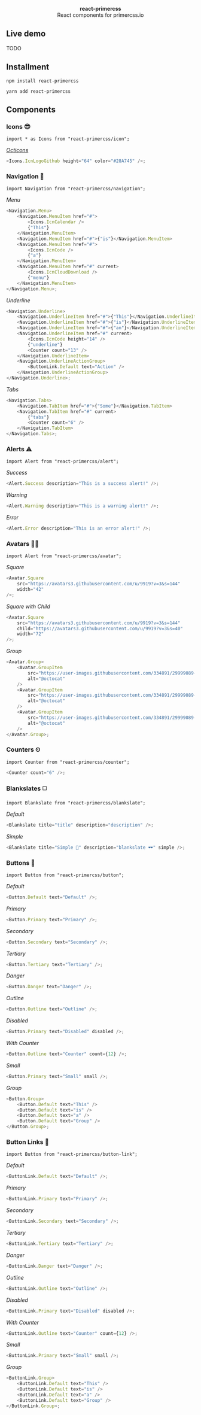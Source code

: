 <p align="center">
<b>react-primercss</b><br/>
React components for primercss.io
</p>

## Live demo

TODO

## Installment

```
npm install react-primercss
```

```
yarn add react-primercss
```

## Components

### Icons 😎

`import * as Icons from "react-primercss/icon";`

_[Octicons](https://octicons.github.com/)_

```js
<Icons.IcnLogoGithub height="64" color="#28A745" />;
```

### Navigation 🔮

`import Navigation from "react-primercss/navigation";`

_Menu_

```js
<Navigation.Menu>
    <Navigation.MenuItem href="#">
        <Icons.IcnCalendar />
        {"This"}
    </Navigation.MenuItem>
    <Navigation.MenuItem href="#">{"is"}</Navigation.MenuItem>
    <Navigation.MenuItem href="#">
        <Icons.IcnCode />
        {"a"}
    </Navigation.MenuItem>
    <Navigation.MenuItem href="#" current>
        <Icons.IcnCloudDownload />
        {"menu"}
    </Navigation.MenuItem>
</Navigation.Menu>;
```

_Underline_

```js
<Navigation.Underline>
    <Navigation.UnderlineItem href="#">{"This"}</Navigation.UnderlineItem>
    <Navigation.UnderlineItem href="#">{"is"}</Navigation.UnderlineItem>
    <Navigation.UnderlineItem href="#">{"an"}</Navigation.UnderlineItem>
    <Navigation.UnderlineItem href="#" current>
        <Icons.IcnCode height="14" />
        {"underline"}
        <Counter count="13" />
    </Navigation.UnderlineItem>
    <Navigation.UnderlineActionGroup>
        <ButtonLink.Default text="Action" />
    </Navigation.UnderlineActionGroup>
</Navigation.Underline>;
```

_Tabs_

```js
<Navigation.Tabs>
    <Navigation.TabItem href="#">{"Some"}</Navigation.TabItem>
    <Navigation.TabItem href="#" current>
        {"tabs"}
        <Counter count="6" />
    </Navigation.TabItem>
</Navigation.Tabs>;
```

### Alerts ⚠️

`import Alert from "react-primercss/alert";`

_Success_

```js
<Alert.Success description="This is a success alert!" />;
```

_Warning_

```js
<Alert.Warning description="This is a warning alert!" />;
```

_Error_

```js
<Alert.Error description="This is an error alert!" />;
```

### Avatars 🙋🏻

`import Alert from "react-primercss/avatar";`

_Square_

```js
<Avatar.Square
    src="https://avatars3.githubusercontent.com/u/9919?v=3&s=144"
    width="42"
/>;
```

_Square with Child_

```js
<Avatar.Square
    src="https://avatars3.githubusercontent.com/u/9919?v=3&s=144"
    child="https://avatars3.githubusercontent.com/u/9919?v=3&s=40"
    width="72"
/>;
```

_Group_

```js
<Avatar.Group>
    <Avatar.GroupItem
        src="https://user-images.githubusercontent.com/334891/29999089-2837c968-9009-11e7-92c1-6a7540a594d5.png"
        alt="@octocat"
    />
    <Avatar.GroupItem
        src="https://user-images.githubusercontent.com/334891/29999089-2837c968-9009-11e7-92c1-6a7540a594d5.png"
        alt="@octocat"
    />
    <Avatar.GroupItem
        src="https://user-images.githubusercontent.com/334891/29999089-2837c968-9009-11e7-92c1-6a7540a594d5.png"
        alt="@octocat"
    />
</Avatar.Group>;
```

### Counters ⏲

`import Counter from "react-primercss/counter";`

```js
<Counter count="6" />;
```

### Blankslates ◻️

`import Blankslate from "react-primercss/blankslate";`

_Default_

```js
<Blankslate title="title" description="description" />;
```

_Simple_

```js
<Blankslate title="Simple 👏" description="blankslate 🕶" simple />;
```

### Buttons 🔘

`import Button from "react-primercss/button";`

_Default_

```js
<Button.Default text="Default" />;
```

_Primary_

```js
<Button.Primary text="Primary" />;
```

_Secondary_

```js
<Button.Secondary text="Secondary" />;
```

_Tertiary_

```js
<Button.Tertiary text="Tertiary" />;
```

_Danger_

```js
<Button.Danger text="Danger" />;
```

_Outline_

```js
<Button.Outline text="Outline" />;
```

_Disabled_

```js
<Button.Primary text="Disabled" disabled />;
```

_With Counter_

```js
<Button.Outline text="Counter" count={12} />;
```

_Small_

```js
<Button.Primary text="Small" small />;
```

_Group_

```js
<Button.Group>
    <Button.Default text="This" />
    <Button.Default text="is" />
    <Button.Default text="a" />
    <Button.Default text="Group" />
</Button.Group>;
```

### Button Links 🔳

`import Button from "react-primercss/button-link";`

_Default_

```js
<ButtonLink.Default text="Default" />;
```

_Primary_

```js
<ButtonLink.Primary text="Primary" />;
```

_Secondary_

```js
<ButtonLink.Secondary text="Secondary" />;
```

_Tertiary_

```js
<ButtonLink.Tertiary text="Tertiary" />;
```

_Danger_

```js
<ButtonLink.Danger text="Danger" />;
```

_Outline_

```js
<ButtonLink.Outline text="Outline" />;
```

_Disabled_

```js
<ButtonLink.Primary text="Disabled" disabled />;
```

_With Counter_

```js
<ButtonLink.Outline text="Counter" count={12} />;
```

_Small_

```js
<ButtonLink.Primary text="Small" small />;
```

_Group_

```js
<ButtonLink.Group>
    <ButtonLink.Default text="This" />
    <ButtonLink.Default text="is" />
    <ButtonLink.Default text="a" />
    <ButtonLink.Default text="Group" />
</ButtonLink.Group>;
```
